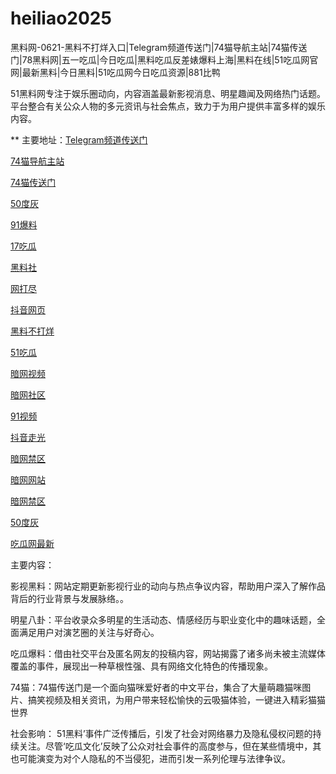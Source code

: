 # heiliao2025
黑料网-0621-黑料不打烊入口|Telegram频道传送门|74猫导航主站|74猫传送门|78黑料网|五一吃瓜|今日吃瓜|黑料吃瓜反差婊爆料上海|黑料在线|51吃瓜网官网|最新黑料|今日黑料|51吃瓜网今日吃瓜资源|881比鸭

51黑料网专注于娱乐圈动向，内容涵盖最新影视消息、明星趣闻及网络热门话题。平台整合有关公众人物的多元资讯与社会焦点，致力于为用户提供丰富多样的娱乐内容。

** 主要地址：<a href="https://74mao.com/">Telegram频道传送门</a>

<a href="https://74mao.com/">74猫导航主站</a>

<a href="https://74mao.com/">74猫传送门</a>

<a href="https://cg431.pages.dev/">50度灰</a>

<a href="https://cg08-1.pages.dev/">91爆料</a>

<a href="https://cg07-01.pages.dev/">17吃瓜</a>

<a href="https://hls-01.pages.dev/">黑料社</a>

<a href="https://pi11.pages.dev/">网打尽</a>

<a href="https://dy3-16.pages.dev/">抖音网页</a>

<a href="https://hl448.pages.dev/">黑料不打烊</a>

<a href="https://cg70-1.pages.dev/">51吃瓜</a>

<a href="https://aw8-16.pages.dev/">暗网视频</a>

<a href="https://aw2-14.pages.dev/">暗网社区</a>

<a href="https://hj-1082.pages.dev/">91视频</a>

<a href="https://dy10-15.pages.dev/">抖音走光</a>

<a href="https://aw4-12.pages.dev/">暗网禁区</a>

<a href="https://aw10-15.pages.dev/">暗网网站</a>

<a href="https://cg49-9.pages.dev/">暗网禁区</a>

<a href="https://50dh-07.pages.dev/">50度灰</a>

<a href="https://pi54.pages.dev/">吃瓜网最新</a>

主要内容：

影视黑料：网站定期更新影视行业的动向与热点争议内容，帮助用户深入了解作品背后的行业背景与发展脉络。。

明星八卦：平台收录众多明星的生活动态、情感经历与职业变化中的趣味话题，全面满足用户对演艺圈的关注与好奇心。

吃瓜爆料：借由社交平台及匿名网友的投稿内容，网站揭露了诸多尚未被主流媒体覆盖的事件，展现出一种草根性强、具有网络文化特色的传播现象。

74猫：74猫传送门是一个面向猫咪爱好者的中文平台，集合了大量萌趣猫咪图片、搞笑视频及相关资讯，为用户带来轻松愉快的云吸猫体验，一键进入精彩猫猫世界

社会影响：
51黑料’事件广泛传播后，引发了社会对网络暴力及隐私侵权问题的持续关注。尽管‘吃瓜文化’反映了公众对社会事件的高度参与，但在某些情境中，其也可能演变为对个人隐私的不当侵犯，进而引发一系列伦理与法律争议。
